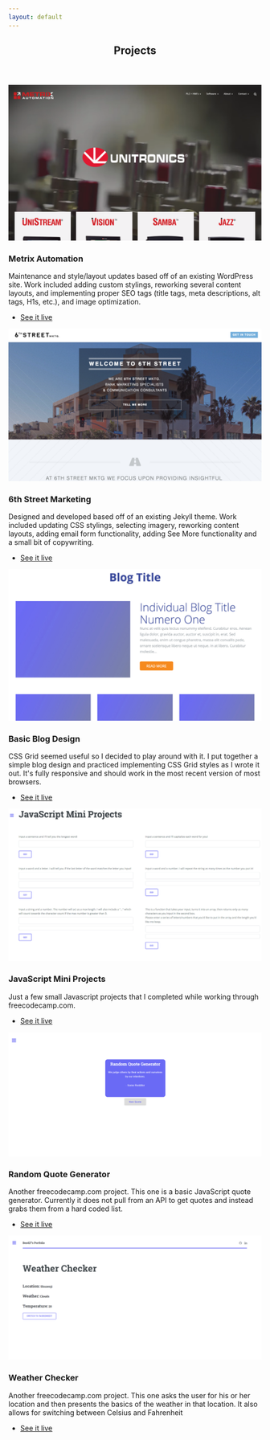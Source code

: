 ```yaml
---
layout: default
---
```


<!-- Section -->
<!--<section>
	<header class="major">
		<h2>Erat lacinia</h2>
	</header>
	<div class="features">
		<article>
			<span class="icon fa-diamond"></span>
			<div class="content">
				<h3>Portitor ullamcorper</h3>
				<p>Aenean ornare velit lacus, ac varius enim lorem ullamcorper dolore. Proin aliquam facilisis ante interdum. Sed nulla amet lorem feugiat tempus aliquam.</p>
			</div>
		</article>
		<article>
			<span class="icon fa-paper-plane"></span>
			<div class="content">
				<h3>Sapien veroeros</h3>
				<p>Aenean ornare velit lacus, ac varius enim lorem ullamcorper dolore. Proin aliquam facilisis ante interdum. Sed nulla amet lorem feugiat tempus aliquam.</p>
			</div>
		</article>
		<article>
			<span class="icon fa-rocket"></span>
			<div class="content">
				<h3>Quam lorem ipsum</h3>
				<p>Aenean ornare velit lacus, ac varius enim lorem ullamcorper dolore. Proin aliquam facilisis ante interdum. Sed nulla amet lorem feugiat tempus aliquam.</p>
			</div>
		</article>
		<article>
			<span class="icon fa-signal"></span>
			<div class="content">
				<h3>Sed magna finibus</h3>
				<p>Aenean ornare velit lacus, ac varius enim lorem ullamcorper dolore. Proin aliquam facilisis ante interdum. Sed nulla amet lorem feugiat tempus aliquam.</p>
			</div>
		</article>
	</div>
</section>-->

<!-- Section -->
<section>
	<header class="major">
		<h2>Projects</h2>
	</header>
	<div class="posts">
		<article>
			<a href="http://metrixautomation.com.au/" class="image"><img src="assets/images/metrix-automation-screenshot.png" alt="" /></a>
			<h3>Metrix Automation</h3>
			<p>Maintenance and style/layout updates based off of an existing WordPress site. Work included adding custom stylings, reworking several content layouts, and implementing proper SEO tags (title tags, meta descriptions, alt tags, H1s, etc.), and image optimization. </p>
			<ul class="actions">
				<li><a href="http://metrixautomation.com.au/" class="button">See it live</a></li>
			</ul>
		</article>
		<article>
			<a href="https://bbordofsky.github.io/" class="image"><img src="assets/images/6th-street-marketing-screenshot.png" alt="" /></a>
			<h3>6th Street Marketing</h3>
			<p>Designed and developed based off of an existing Jekyll theme. Work included updating CSS stylings, selecting imagery, reworking content layouts, adding email form functionality, adding See More functionality and a small bit of copywriting.</p>
			<ul class="actions">
				<li><a href="https://bbordofsky.github.io/" class="button">See it live</a></li>
			</ul>
		</article>
		<article>
			<a href="/blog-design/" class="image"><img src="assets/images/blog-design.jpg" alt="" /></a>
			<h3>Basic Blog Design</h3>
			<p>CSS Grid seemed useful so I decided to play around with it. I put together a simple blog design and practiced implementing CSS Grid styles as I wrote it out. It's fully responsive and should work in the most recent version of most browsers.</p>
			<ul class="actions">
				<li><a href="/blog-design" class="button">See it live</a></li>
			</ul>
		</article>
		<article>
			<a href="/javascript-mini-projects" class="image"><img src="assets/images/js-mini-projects.jpg" alt="" /></a>
			<h3>JavaScript Mini Projects</h3>
			<p>Just a few small Javascript projects that I completed while working through freecodecamp.com.</p>
			<ul class="actions">
				<li><a href="javascript-mini-projects" class="button">See it live</a></li>
			</ul>
		</article>
		<article>
			<a href="/blog-design/" class="image"><img src="assets/images/rqm.PNG" alt="" /></a>
			<h3>Random Quote Generator</h3>
			<p>Another freecodecamp.com project. This one is a basic JavaScript quote generator. Currently it does not pull from an API to get quotes and instead grabs them from a hard coded list.</p>
			<ul class="actions">
				<li><a href="/rqm" class="button">See it live</a></li>
			</ul>
		</article>
		<article>
			<a href="/weather" class="image"><img src="assets/images/weather-checker.PNG" alt="" /></a>
			<h3>Weather Checker</h3>
			<p>Another freecodecamp.com project. This one asks the user for his or her location and then presents the basics of the weather in that location. It also allows for switching between Celsius and Fahrenheit</p>
			<ul class="actions">
				<li><a href="/weather" class="button">See it live</a></li>
			</ul>
		</article>
		<!--<article>
			<a href="#" class="image"><img src="assets/images/pic03.jpg" alt="" /></a>
			<h3>Tempus ullamcorper</h3>
			<p>Aenean ornare velit lacus, ac varius enim lorem ullamcorper dolore. Proin aliquam facilisis ante interdum. Sed nulla amet lorem feugiat tempus aliquam.</p>
			<ul class="actions">
				<li><a href="#" class="button">More</a></li>
			</ul>
		</article>
		<article>
			<a href="#" class="image"><img src="assets/images/pic04.jpg" alt="" /></a>
			<h3>Sed etiam facilis</h3>
			<p>Aenean ornare velit lacus, ac varius enim lorem ullamcorper dolore. Proin aliquam facilisis ante interdum. Sed nulla amet lorem feugiat tempus aliquam.</p>
			<ul class="actions">
				<li><a href="#" class="button">More</a></li>
			</ul>
		</article>
		<article>
			<a href="#" class="image"><img src="assets/images/pic05.jpg" alt="" /></a>
			<h3>Feugiat lorem aenean</h3>
			<p>Aenean ornare velit lacus, ac varius enim lorem ullamcorper dolore. Proin aliquam facilisis ante interdum. Sed nulla amet lorem feugiat tempus aliquam.</p>
			<ul class="actions">
				<li><a href="#" class="button">More</a></li>
			</ul>
		</article>
		<article>
			<a href="#" class="image"><img src="assets/images/pic06.jpg" alt="" /></a>
			<h3>Amet varius aliquam</h3>
			<p>Aenean ornare velit lacus, ac varius enim lorem ullamcorper dolore. Proin aliquam facilisis ante interdum. Sed nulla amet lorem feugiat tempus aliquam.</p>
			<ul class="actions">
				<li><a href="#" class="button">More</a></li>
			</ul>
		</article>-->
	</div>
</section>
